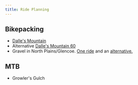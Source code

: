```yaml
---
title: Ride Planning
---
```


## Bikepacking

* [Dalle's Mountain](https://ridewithgps.com/ambassador_routes/74-dalles-mountain-and-klickitat-canyon)
* Alternative [Dalle's Mountain 60](http://velodirt.com/portfolio/dalles-mountain-60/)
* Gravel in North Plains/Glencoe. [One ride](https://www.strava.com/activities/887910995) and an
  [alternative.](https://ridewithgps.com/routes/2681139)

## MTB

* Growler's Gulch
